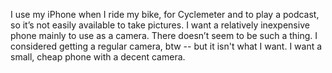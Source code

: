 I use my iPhone when I ride my bike, for Cyclemeter and to play a podcast, so it’s not easily available to take pictures. I want a relatively inexpensive phone mainly to use as a camera. There doesn’t seem to be such a thing. I considered getting a regular camera, btw -- but it isn't what I want. I want a small, cheap phone with a decent camera. 
